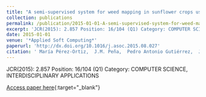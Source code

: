 ```yaml
---
title: "A semi-supervised system for weed mapping in sunflower crops using unmanned aerial vehicles and a crop row detection method"
collection: publications
permalink: /publication/2015-01-01-A-semi-supervised-system-for-weed-mapping-in-sunflower-crops-using-unmanned-aerial-vehicles-and-a-crop-row-detection-method
excerpt: 'JCR(2015): 2.857 Position: 16/104 (Q1) Category: COMPUTER SCIENCE, INTERDISCIPLINARY APPLICATIONS'
date: 2015-01-01
venue: '*Applied Soft Computing*'
paperurl: 'http://dx.doi.org/10.1016/j.asoc.2015.08.027'
citation: ' María Pérez-Ortiz,  J.M. Peña,  Pedro Antonio Gutiérrez,  J. Torres-Sánchez,  César Hervás-Martínez,  F. López-Granados, &quot;A semi-supervised system for weed mapping in sunflower crops using unmanned aerial vehicles and a crop row detection method.&quot; *Applied Soft Computing*, Vol.37, 2015, pp.533–544.'
---
```

JCR(2015): 2.857 Position: 16/104 (Q1) Category: COMPUTER SCIENCE, INTERDISCIPLINARY APPLICATIONS

[Access paper here](http://dx.doi.org/10.1016/j.asoc.2015.08.027){:target="_blank"}
